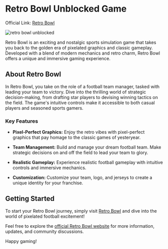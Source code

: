 # Retro Bowl Unblocked Game


Official Link: [Retro Bowl](https://retrobowl.me/)

![retro bowl unblocked](https://retrobowl.me/wp-content/uploads/2023/08/feature-image-1.png.webp?raw=true "Retro Bowl Unblocked")


Retro Bowl is an exciting and nostalgic sports simulation game that takes you back to the golden era of pixelated graphics and classic gameplay. Developed with a blend of modern mechanics and retro charm, Retro Bowl offers a unique and immersive gaming experience.

## About Retro Bowl

In Retro Bowl, you take on the role of a football team manager, tasked with leading your team to victory. Dive into the thrilling world of strategic decision-making, from drafting star players to devising winning tactics on the field. The game's intuitive controls make it accessible to both casual players and seasoned sports gamers.

### Key Features

- **Pixel-Perfect Graphics:** Enjoy the retro vibes with pixel-perfect graphics that pay homage to the classic games of yesteryear.

- **Team Management:** Build and manage your dream football team. Make strategic decisions on and off the field to lead your team to glory.

- **Realistic Gameplay:** Experience realistic football gameplay with intuitive controls and immersive mechanics.

- **Customization:** Customize your team, logo, and jerseys to create a unique identity for your franchise.

## Getting Started

To start your Retro Bowl journey, simply visit [Retro Bowl](https://retrobowl.me/) and dive into the world of pixelated football excitement!

Feel free to explore the [official Retro Bowl website](https://retrobowl.me/) for more information, updates, and community discussions.

Happy gaming!
